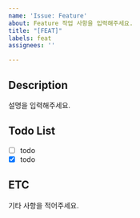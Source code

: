 ```yaml
---
name: 'Issue: Feature'
about: Feature 작업 사항을 입력해주세요.
title: "[FEAT]"
labels: feat
assignees: ''

---
```


## Description
설명을 입력해주세요.

## Todo List
- [ ] todo
- [x] todo

## ETC
기타 사항을 적어주세요.
